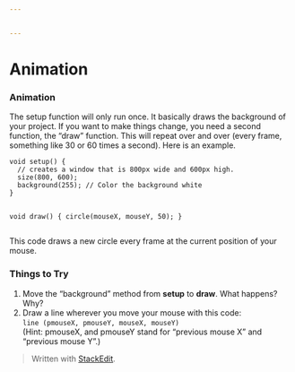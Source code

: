 ```yaml
---


---
```


<h1 id="animation">Animation</h1>
<h3 id="animation-1">Animation</h3>
<p>The setup function will only run once. It basically draws the background of your project. If you want to make things change, you need a second function, the “draw” function. This will repeat over and over (every frame, something like 30 or 60 times a second). Here is an example.</p>
<pre><code>void setup() {
  // creates a window that is 800px wide and 600px high.
  size(800, 600);
  background(255); // Color the background white
}

void draw() {
  circle(mouseX, mouseY, 50);
}
</code></pre>
<p>This code draws a new circle every frame at the current position of your mouse.</p>
<h3 id="things-to-try">Things to Try</h3>
<ol>
<li>Move the “background” method from <strong>setup</strong> to <strong>draw</strong>. What happens?  Why?</li>
<li>Draw a line wherever you move your mouse with this code:<br>
<code>line (pmouseX, pmouseY, mouseX, mouseY)</code><br>
(Hint: pmouseX, and pmouseY stand for “previous mouse X” and “previous mouse Y”.)</li>
</ol>
<blockquote>
<p>Written with <a href="https://stackedit.io/">StackEdit</a>.</p>
</blockquote>

